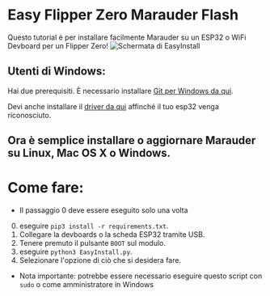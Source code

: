 # Easy Flipper Zero Marauder Flash
Questo tutorial è per installare facilmente Marauder su un ESP32 o WiFi Devboard per un Flipper Zero!
![ Schermata di EasyInstall](https://raw.githubusercontent.com/SkeletonMan03/FZEasyMarauderFlash/main/EasyInstall_Screenshot.png)

## Utenti di Windows:
Hai due prerequisiti.
È necessario installare [Git per Windows da qui](https://gitforwindows.org/).

Devi anche installare il [driver da qui](https://www.silabs.com/developers/usb-to-uart-bridge-vcp-drivers?Tab=downloads) affinché il tuo esp32 venga riconosciuto.

## Ora è semplice installare o aggiornare Marauder su Linux, Mac OS X o Windows.
# Come fare:
* Il passaggio 0 deve essere eseguito solo una volta
0) eseguire `pip3 install -r requirements.txt`.
1) Collegare la devboards o la scheda ESP32 tramite USB.
2) Tenere premuto il pulsante `BOOT` sul modulo. 
3) eseguire `python3 EasyInstall.py`.
4) Selezionare l'opzione di ciò che si desidera fare.

* Nota importante: potrebbe essere necessario eseguire questo script con `sudo` o come amministratore in Windows
